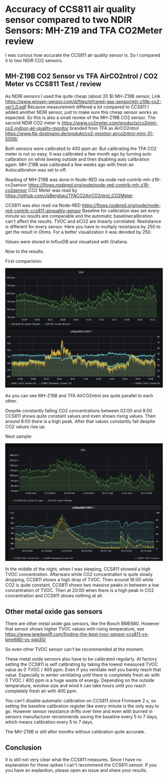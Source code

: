 # Accuracy of CCS811 air quality sensor compared to two NDIR Sensors: MH-Z19 and TFA CO2Meter review

I was curious how accurate the CCS811 air quality sensor is. So I compared it to two NDIR CO2 sensors.

## MH-Z19B CO2 Sensor vs TFA AirCO2ntrol / CO2 Meter vs CCS811 Test / review

As NDIR sensors I used the quite cheap (about 20 $) MH-Z19B sensor, Link https://www.winsen-sensor.com/d/files/infrared-gas-sensor/mh-z19b-co2-ver1_0.pdf
Because measurement differed a lot compared to CCS811 I added another NDIR sensor, just to make sure this cheap sensor works as expected. So this is also a small review of the MH-Z19B CO2 sensor.
The second NDIR CO2 meter is https://www.co2meter.com/products/co2mini-co2-indoor-air-quality-monitor branded from TFA as AirCO2ntrol https://www.tfa-dostmann.de/produkt/co2-monitor-airco2ntrol-mini-31-5006/

Both sensors were calibrated to 400 ppm air. But calibrating the TFA CO2 meter is not so easy. It was calibrated a few month ago by turning auto calibration on while beeing outside and then disabling auto calibration again.
MH-Z19B was calibrated a few weeks ago with fresh air. Autocalibration was set to off.

Reading of MH-Z19B was done in Node-RED via node-red-contrib-mh-z19-co2sensor https://flows.nodered.org/node/node-red-contrib-mh-z19-co2sensor
CO2 Meter was read by https://github.com/JsBergbau/TFACO2AirCO2ntrol_CO2Meter 

CCS811 was also read via Node-RED https://flows.nodered.org/node/node-red-contrib-ccs811-airquality-sensor
Baseline for calibration was set every minute so results are comparable and the automatic baselinecalibration can't affect the results.
TVOC and eCO2 are linearly correlated. Restistance is different for every sensor. Here you have to multiply resistance by 250 to get the result in Ohms. For a better visualization it was devided by 250.

Values were stored in InfluxDB and visualized with Grafana.

Now to the results.

First comparision:

<a href="https://raw.githubusercontent.com/JsBergbau/CCS811_MH-Z19_Test_Comparison_Review/main/1.jpg"><img width="850" src="https://raw.githubusercontent.com/JsBergbau/CCS811_MH-Z19_Test_Comparison_Review/main/1.jpg" alt="CCS811 compared to MH-Z19B compared to NDIR CO2Meter Figure 1" title="CCS811 compared to MH-Z19B compared to NDIR CO2Meter Figure 1" /></a>


As you can see MH-Z19B and TFA AirCO2ntrol are quite parallel to each other.

Despite constantly falling CO2 concentrations between 02:00 and 8:00 CCS811 shows quite constant values and even shows rising values. 
Then around 8:00 there is a high peak. After that values constantly fall despite CO2 values rise up. 

Next sample:

<a href="https://raw.githubusercontent.com/JsBergbau/CCS811_MH-Z19_Test_Comparison_Review/main/2.jpg"><img width="850" src="https://raw.githubusercontent.com/JsBergbau/CCS811_MH-Z19_Test_Comparison_Review/main/2.jpg" alt="CCS811 compared to MH-Z19B compared to NDIR CO2Meter Figure 2" title="CCS811 compared to MH-Z19B compared to NDIR CO2Meter Figure 2" /></a>

In the middle of the night, when I was sleeping, CCS811 showed a high TVOC concentration. 
Afterwars while CO2 concentration is quite slowly dropping, CCS811 shows a high drop of TVOC. 
Then around 16:00 while CO2 is quite constant, CCS811 shows two massive peaks in between a low concentration of TVOC. 
Then at 20:00 when there is a high peak in CO2 concentration and CCS811 shows nothing at all.

## Other metal oxide gas sensors

There are other metal oxide gas sensors, like the Bosch BME680. However that sensor shows higher TVOC values with rising temperature, see https://www.jaredwolff.com/finding-the-best-tvoc-sensor-ccs811-vs-bme680-vs-sgp30/

So even other TVOC sensor can't be recommended at the moment.

These metal oxide sensors also have to be calibrated regularly. At factory setting the CCS811 is self calibrating by taking the lowest measured TVOC value as 0 TVOC / 400 ppm. Even if you ventilate well
you barely reach that value. Especially in winter ventilating until there is completely fresh air with 0 TVOC / 400 ppm is a huge waste of energy. Depending on the outside temperature, window size and wind 
it can take hours until you reach completely fresh air with 400 ppm.

You can't disable automatic calibration on CCS811 since Firmware 2.x, so setting the baseline calibration register like every minute is the only way to go. 
However sensor resistance drifts over time and even with burned in sensors manufacturer recommends saving the baseline every 5 to 7 days, which means calibration every 5 to 7 days.

The MH-Z19B is still after months without calibration quite accurate. 

## Conclusion 

It is still not very clear what the CCS811 measures. Since I have no explanation for these spikes I can't recommend the CCS811 sensor.
If you you have an explantion, please open an issue and share your results.


